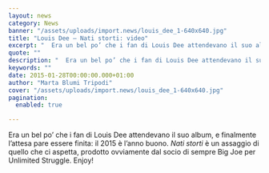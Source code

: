 ```yaml
---
layout: news
category: News
banner: "/assets/uploads/import.news/louis_dee_1-640x640.jpg"
title: "Louis Dee – Nati storti: video"
excerpt: "  Era un bel po’ che i fan di Louis Dee attendevano il suo album, e finalmente l’attesa pare essere finita: il 2015 è l’anno buono. Nati storti è un assaggio di quello che ci aspetta, prodotto ovviamente dal socio di sempre Big Joe per Unlimited Struggle. Enjoy!"
quote: ""
description: "  Era un bel po’ che i fan di Louis Dee attendevano il suo album, e finalmente l’attesa pare essere finita: il 2015 è l’anno buono. Nati storti è un assaggio di quello che ci aspetta, prodotto ovviamente dal socio di sempre Big Joe per Unlimited Struggle. Enjoy!"
keywords: ""
date: 2015-01-28T00:00:00.000+01:00
author: "Marta Blumi Tripodi"
cover: "/assets/uploads/import.news/louis_dee_1-640x640.jpg"
pagination:
  enabled: true

---
```


[](https://hotmc.com/wp-content/uploads/2015/01/louis%5Fdee%5F1.jpg)

Era un bel po’ che i fan di Louis Dee attendevano il suo album, e finalmente l’attesa pare essere finita: il 2015 è l’anno buono. _Nati storti_ è un assaggio di quello che ci aspetta, prodotto ovviamente dal socio di sempre Big Joe per Unlimited Struggle. Enjoy!